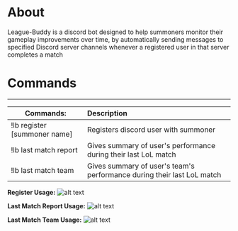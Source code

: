 # About
League-Buddy is a discord bot designed to help summoners monitor their gameplay improvements over time, by automatically sending messages to specified Discord server channels whenever a registered user in that server completes a match
# Commands
---
| **Commands:**               | **Description**                                                      |
|-----------------------------|:---------------------------------------------------------------------|
|!lb register [summoner name] | Registers discord user with summoner                                 |
|!lb last match report        |Gives summary of user's performance during their last LoL match       |
|!lb last match team          |Gives summary of user's team's performance during their last LoL match|

**Register Usage:**
![alt text](https://raw.githubusercontent.com/voxlap/League-Discord-Buddy/master/register.png)

**Last Match Report Usage:**
![alt text](https://raw.githubusercontent.com/voxlap/League-Discord-Buddy/master/report.png)

**Last Match Team Usage:**
![alt text](https://raw.githubusercontent.com/voxlap/League-Discord-Buddy/master/team.png)
